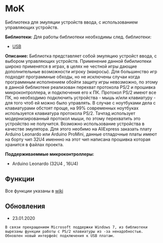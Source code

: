 MoK
=========================

Библиотека для эмуляции устройств ввода, с использованием управляющих устройств.

**Библиотеки:**
Для работы библиотеки необходимы след. библиотеки:
* [USB](https://github.com/GreenBytes95/USB)

**Описание:**
Библиотка представляет собой эмуляцию устройст ввода, с выбором управляющих устройств.
Применение данной бибилиотеки широко применятся в играх, в целях не честной игры дающие дополнительные возможности игроку (макросы).
Для большинство игр подходят программные обходы, но не исключены случаи когда программным исполнением обойти защиту игры невозможно, по этому в данной библиотеке реализован перехват протокола PS/2 и прошивка микроконтроллера, и подключения его к ПК.
Протокол PS/2 имеют все ПК, но необходимо подключить устройства - мышь и/или клавиатуру - для того чтоб ей можно было управлять. В случае с ноутбуками дела с клавиатурами обстоят проще, на 99% современных ноутбуках используется клавиатура протокола PS/2. Тачпэд использует модернизированный протокол мыши, по этому перехватить это устройство не получится.
Возможно использование устройства в качестве эмулятора. Для этого необимо на AliExpress заказать плату Arduino Leonardo или Arduino ProMini, данные отладочные платы имеют на борту чип 32U4 именнно на этот чип написана прошивка которая хранится в файлах проекта.

**Поддерживаеммые микроконтроллеры:**
* Arduino Leonardo (32U4 , 16U4)

## Функции

Все функции указаны в [wiki](https://github.com/GreenBytes95/MoK/wiki)

## Обновления

* 23.01.2020

```
В связи прекращением Microsoft поддержки Windows 7, из библиотеки вырезаны функции работы с PS/2 клавиатуры из -за ненадобностью.
Обновлен новый интерфейс подключения к USB платам.
```
